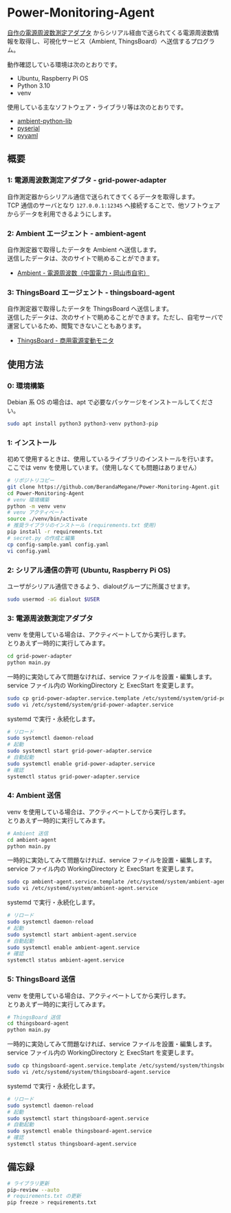 # Power-Monitoring-Agent

[自作の電源周波数測定アダプタ](https://github.com/BerandaMegane/Commercial-Power-Measurement-Adapter) からシリアル経由で送られてくる電源周波数情報を取得し、可視化サービス（Ambient, ThingsBoard）へ送信するプログラム。

動作確認している環境は次のとおりです。
* Ubuntu, Raspberry Pi OS
* Python 3.10
* venv

使用している主なソフトウェア・ライブラリ等は次のとおりです。
* [ambient-python-lib](https://github.com/AmbientDataInc/ambient-python-lib)
* [pyserial](https://github.com/pyserial/pyserial)
* [pyyaml](https://pyyaml.org/)

## 概要
### 1: 電源周波数測定アダプタ - grid-power-adapter
自作測定器からシリアル通信で送られてきてくるデータを取得します。  
TCP 通信のサーバとなり `127.0.0.1:12345` へ接続することで、他ソフトウェアからデータを利用できるようにします。

### 2: Ambient エージェント - ambient-agent
自作測定器で取得したデータを Ambient へ送信します。  
送信したデータは、次のサイトで眺めることができます。
* [Ambient - 電源周波数（中国電力・岡山市自宅）](https://ambidata.io/bd/board.html?id=25449)

### 3: ThingsBoard エージェント - thingsboard-agent
自作測定器で取得したデータを ThingsBoard へ送信します。  
送信したデータは、次のサイトで眺めることができます。ただし、自宅サーバで運営しているため、閲覧できないこともあります。
* [ThingsBoard - 商用電源変動モニタ](https://iot.bocchi-megane.dev/dashboard/5340d990-d59f-11ef-bc08-75445bf1bc79?publicId=4a2f1750-d607-11ef-9ecb-8d8fd3f8b9fe)

## 使用方法

### 0: 環境構築
Debian 系 OS の場合は、apt で必要なパッケージをインストールしてください。
```bash
sudo apt install python3 python3-venv python3-pip
```

### 1: インストール
初めて使用するときは、使用しているライブラリのインストールを行います。  
ここでは venv を使用しています。（使用しなくても問題はありません）

```bash
# リポジトリコピー
git clone https://github.com/BerandaMegane/Power-Monitoring-Agent.git
cd Power-Monitoring-Agent
# venv 環境構築
python -m venv venv
# venv アクティベート
source ./venv/bin/activate
# 推奨ライブラリのインストール (requirements.txt 使用)
pip install -r requirements.txt
# secret.py の作成と編集
cp config-sample.yaml config.yaml
vi config.yaml
```

### 2: シリアル通信の許可 (Ubuntu, Raspberry Pi OS)
ユーザがシリアル通信できるよう、dialoutグループに所属させます。
```bash
sudo usermod -aG dialout $USER
```

### 3: 電源周波数測定アダプタ
venv を使用している場合は、アクティベートしてから実行します。  
とりあえず一時的に実行してみます。
```bash
cd grid-power-adapter
python main.py
```

一時的に実効してみて問題なければ、service ファイルを設置・編集します。  
service ファイル内の WorkingDirectory と ExecStart を変更します。
```bash
sudo cp grid-power-adapter.service.template /etc/systemd/system/grid-power-adapter.service
sudo vi /etc/systemd/system/grid-power-adapter.service
```

systemd で実行・永続化します。
```bash
# リロード
sudo systemctl daemon-reload
# 起動
sudo systemctl start grid-power-adapter.service
# 自動起動
sudo systemctl enable grid-power-adapter.service
# 確認
systemctl status grid-power-adapter.service
```

### 4: Ambient 送信
venv を使用している場合は、アクティベートしてから実行します。  
とりあえず一時的に実行してみます。
```bash
# Ambient 送信
cd ambient-agent
python main.py
```

一時的に実効してみて問題なければ、service ファイルを設置・編集します。  
service ファイル内の WorkingDirectory と ExecStart を変更します。
```bash
sudo cp ambient-agent.service.template /etc/systemd/system/ambient-agent.service
sudo vi /etc/systemd/system/ambient-agent.service
```

systemd で実行・永続化します。
```bash
# リロード
sudo systemctl daemon-reload
# 起動
sudo systemctl start ambient-agent.service
# 自動起動
sudo systemctl enable ambient-agent.service
# 確認
systemctl status ambient-agent.service
```

### 5: ThingsBoard 送信
venv を使用している場合は、アクティベートしてから実行します。  
とりあえず一時的に実行してみます。
```bash
# ThingsBoard 送信
cd thingsboard-agent
python main.py
```

一時的に実効してみて問題なければ、service ファイルを設置・編集します。  
service ファイル内の WorkingDirectory と ExecStart を変更します。
```bash
sudo cp thingsboard-agent.service.template /etc/systemd/system/thingsboard-agent.service
sudo vi /etc/systemd/system/thingsboard-agent.service
```

systemd で実行・永続化します。
```bash
# リロード
sudo systemctl daemon-reload
# 起動
sudo systemctl start thingsboard-agent.service
# 自動起動
sudo systemctl enable thingsboard-agent.service
# 確認
systemctl status thingsboard-agent.service
```

## 備忘録
```bash
# ライブラリ更新
pip-review --auto
# requirements.txt の更新
pip freeze > requirements.txt
```

